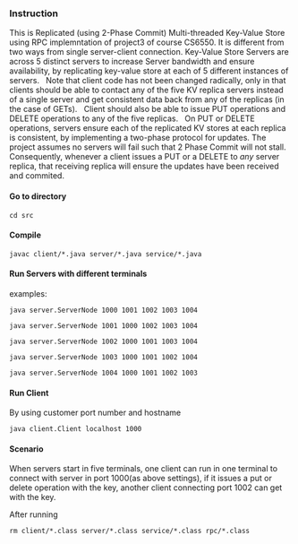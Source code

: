 ### Instruction

This is Replicated (using 2-Phase Commit) Multi-threaded Key-Value Store using RPC implemntation of project3 of course CS6550.
It is different from two ways from single server-client connection. 
Key-Value Store Servers are across 5 distinct servers to increase Server bandwidth and ensure availability, by replicating key-value store at each of 5 different instances of servers.   
Note that client code has not been changed radically, only in that clients should be able to contact any of the five KV replica servers instead of a single server and get consistent data back from any of the replicas (in the case of GETs).  
Client should also be able to issue PUT operations and DELETE operations to any of the five replicas.   
On PUT or DELETE operations, servers ensure each of the replicated KV stores at each replica is consistent, by implementing a two-phase protocol for updates. 
The project assumes no servers will fail such that 2 Phase Commit will not stall. 
Consequently, whenever a client issues a PUT or a DELETE to *any* server replica, that receiving replica will ensure the updates have been received and commited.  


#### Go to directory

```
cd src
``` 

#### Compile

```
javac client/*.java server/*.java service/*.java
```

#### Run Servers with different terminals

examples:

```
java server.ServerNode 1000 1001 1002 1003 1004
```
```
java server.ServerNode 1001 1000 1002 1003 1004
```
```
java server.ServerNode 1002 1000 1001 1003 1004
```
```
java server.ServerNode 1003 1000 1001 1002 1004
```
```
java server.ServerNode 1004 1000 1001 1002 1003
```

#### Run Client

By using customer port number and hostname
```
java client.Client localhost 1000
```

#### Scenario

When servers start in five terminals, one client can run in one terminal to connect with server in port 1000(as above settings), if it issues a put or delete operation with the key, another client connecting port 1002 can get with the key.

After running
```
rm client/*.class server/*.class service/*.class rpc/*.class
```
